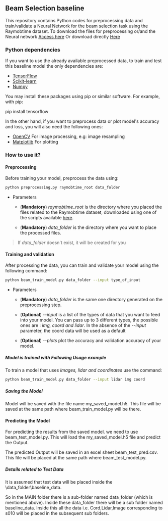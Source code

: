## Beam Selection baseline

This repository contains Python codes for preprocessing data and train/validate
a Neural Network for the beam selection task using the Raymobtime dataset.
To download the files for preprocessing or/and the Neural network [Access here](https://github.com/lasseufpa/ITU-Challenge-ML5G-PHY/tree/master/Beam_selection/data)
Or download directly [Here](https://nextcloud.lasseufpa.org/s/FQgjXx7r52c7Ww9)

### Python dependencies
If you want to use the already available preprocessed data, to train and test this baseline
model the only dependencies are:  
* [TensorFlow](https://www.tensorflow.org/install)
* [Scikit-learn](https://scikit-learn.org/stable/install.html)
* [Numpy](https://numpy.org/install/)

You may install these packages using pip or similar software. For example, with pip:

pip install tensorflow

In the other hand, if you want to preprocess data or plot model's accuracy and 
loss, you will also need the following ones:
  * [OpenCV](https://pypi.org/project/opencv-python/) For image processing, e.g: image resampling
  * [Matplotlib](https://matplotlib.org/users/installing.html) For plotting

<!-- ### Getting data
Before  -->

### How to use it?

#### Preprocessing
Before training your model, preprocess the data using:

```bash
python preprocessing.py raymobtime_root data_folder
```
* Parameters
  
  * (**Mandatory**) *raymobtime_root* is the directory where you placed the files related to the Raymobtime dataset, downloaded using one of the scripts available [here](https://github.com/lasseufpa/ITU-Challenge-ML5G-PHY/tree/master/Beam_selection/data).

  * (**Mandatory**) *data_folder* is the directory where you want to place the processed files.

> If *data_folder* doesn't exist, it will be created for you

#### Training and validation
After processing the data, you can train and validate your model using the
following command:

```bash
python beam_train_model.py data_folder --input type_of_input
```

* Parameters 

  * (**Mandatory**) *data_folder* is the same one directory generated on the preprocessing step.

  * (**Optional**) *--input* is a list of the types of data that you want to feed into your model. You can pass up to 3 different types, the possible ones are : *img, coord and lidar*. In the absence of the *--input* parameter, the coord data will be used as a default
  * (**Optional**) *--plots* plot the accuracy and validation accuracy of your model.

##### Model is trained with Following Usage example
To train a model that uses *images, lidar and coordinates* use the command:
```bash
python beam_train_model.py data_folder --input lidar img coord
```

##### Saving the Model
Model will be saved with the file name my_saved_model.h5. This file will be saved at the same path where beam_train_model.py will be there.

#### Predicting the Model
For predicting the results from the saved model. we need to use beam_test_model.py. This will load the my_saved_model.h5 file and predict the Output.

The predicted Output will be saved in an excel sheet beam_test_pred.csv. This file will be placed at the same path where beam_test_model.py.

##### Details related to Test Data

It is assumed that test data will be placed inside the \data_folder\baseline_data.

So in the MAIN folder there is a sub-folder named data_folder (which is mentioned above). Inside these data_folder there will be a sub folder named baseline_data. 
Inside this all the data i.e. Cord,Lidar,Image corresponding to s010 will be placed in the subsequent sub folders.

